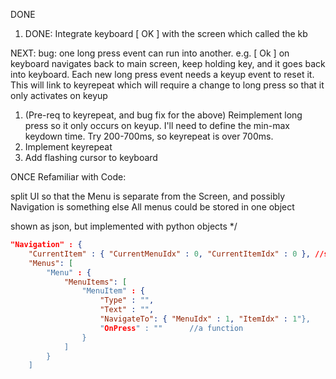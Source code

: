 DONE
1. DONE: Integrate keyboard [ OK ] with the screen which called the kb

NEXT:
bug: one long press event can run into another. e.g. [ Ok ] on keyboard navigates back to main screen, keep holding key, and it goes back into keyboard. Each new long press event needs a keyup event to reset it. This will link to keyrepeat which will require a change to long press so that it only activates on keyup

1. (Pre-req to keyrepeat, and bug fix for the above) Reimplement long press so it only occurs on keyup. I'll need to define the min-max keydown time. Try 200-700ms, so keyrepeat is over 700ms.
2. Implement keyrepeat
3. Add flashing cursor to keyboard





ONCE Refamiliar with Code:

split UI so that the Menu is separate from the Screen, and possibly Navigation is something else
All menus could be stored in one object

shown as json, but implemented with python objects
*/

```json
"Navigation" : {
    "CurrentItem" : { "CurrentMenuIdx" : 0, "CurrentItemIdx" : 0 }, //setter will navigate to new Menu
    "Menus": [
        "Menu" : {
            "MenuItems": [
                "MenuItem" : {
                    "Type" : "",
                    "Text" : "",
                    "NavigateTo": { "MenuIdx" : 1, "ItemIdx" : 1"},
                    "OnPress" : ""      //a function
                }
            ]
        }
    ]



```